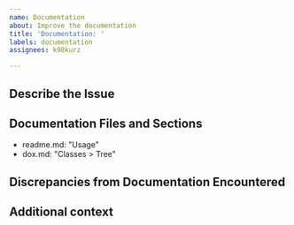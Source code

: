 ```yaml
---
name: Documentation
about: Improve the documentation
title: 'Documentation: '
labels: documentation
assignees: k98kurz

---
```


## Describe the Issue

<!-- A clear and concise description of the documentation issue. -->

## Documentation Files and Sections

- readme.md: "Usage"
- dox.md: "Classes > Tree"

## Discrepancies from Documentation Encountered

<!-- A clear and concise description of what discrepancies you found. -->

## Additional context

<!-- Add any other context about the problem here. -->
